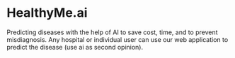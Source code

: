 # HealthyMe.ai

Predicting diseases with the help of AI to save cost, time, and to prevent misdiagnosis. Any hospital or individual user can use our web application to predict the disease (use ai as second opinion).

